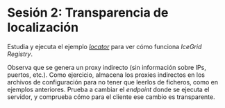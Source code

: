 # Sesión 2: Transparencia de localización
Estudia y ejecuta el ejemplo [_locator_](./locator/) para ver cómo funciona _IceGrid Registry_. 

Observa que se genera un proxy indirecto (sin información sobre IPs, puertos, etc.). Como ejercicio, almacena los proxies indirectos en los archivos de configuración para no tener que leerlos de ficheros, como en ejemplos anteriores. Prueba a cambiar el _endpoint_ donde se ejecuta el servidor, y comprueba cómo para el cliente ese cambio es transparente.